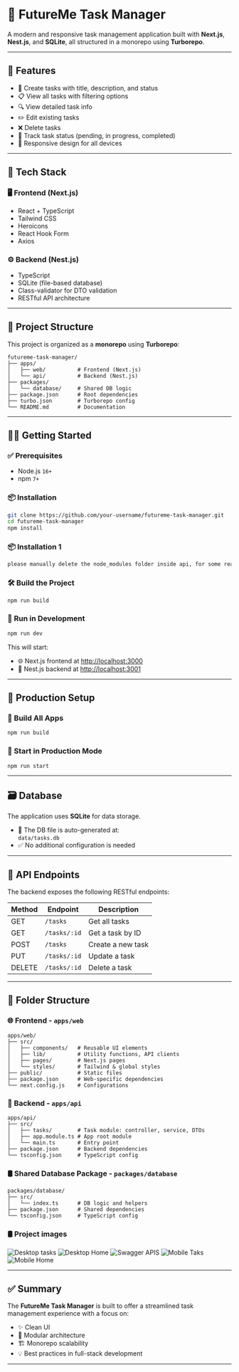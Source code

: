 

# 📌 FutureMe Task Manager

A modern and responsive task management application built with **Next.js**, **Nest.js**, and **SQLite**, all structured in a monorepo using **Turborepo**.

---

## 🚀 Features

- 📝 Create tasks with title, description, and status  
- 📋 View all tasks with filtering options  
- 🔍 View detailed task info  
- ✏️ Edit existing tasks  
- ❌ Delete tasks  
- 🔄 Track task status (pending, in progress, completed)  
- 📱 Responsive design for all devices  

---

## 🧰 Tech Stack

### 🖥️ Frontend (Next.js)

- React + TypeScript  
- Tailwind CSS  
- Heroicons  
- React Hook Form  
- Axios  

### ⚙️ Backend (Nest.js)

- TypeScript  
- SQLite (file-based database)  
- Class-validator for DTO validation  
- RESTful API architecture  

---

## 📂 Project Structure

This project is organized as a **monorepo** using **Turborepo**:

```
futureme-task-manager/
├── apps/
│   ├── web/          # Frontend (Next.js)
│   └── api/          # Backend (Nest.js)
├── packages/
│   └── database/     # Shared DB logic
├── package.json      # Root dependencies
├── turbo.json        # Turborepo config
└── README.md         # Documentation
```

---

## 🧑‍💻 Getting Started

### ✅ Prerequisites

- Node.js `16+`
- npm `7+`

### 📦 Installation

```bash
git clone https://github.com/your-username/futureme-task-manager.git
cd futureme-task-manager
npm install
```

### 📦 Installation 1

```bash
please manually delete the node_modules folder inside api, for some reason its being created and i couldn't find a solution on time
```

### 🛠️ Build the Project

```bash
npm run build
```

### 🏃 Run in Development

```bash
npm run dev
```

This will start:

- 🌐 Next.js frontend at [http://localhost:3000](http://localhost:3000)  
- 🔧 Nest.js backend at [http://localhost:3001](http://localhost:3001)

---

## 🚢 Production Setup

### 🔨 Build All Apps

```bash
npm run build
```

### 🚀 Start in Production Mode

```bash
npm run start
```

---

## 🗃️ Database

The application uses **SQLite** for data storage.

- 📁 The DB file is auto-generated at:  
  `data/tasks.db`  
- ✅ No additional configuration is needed

---

## 📡 API Endpoints

The backend exposes the following RESTful endpoints:

| Method | Endpoint       | Description             |
|--------|----------------|-------------------------|
| GET    | `/tasks`       | Get all tasks           |
| GET    | `/tasks/:id`   | Get a task by ID        |
| POST   | `/tasks`       | Create a new task       |
| PUT    | `/tasks/:id`   | Update a task           |
| DELETE | `/tasks/:id`   | Delete a task           |

---

## 📁 Folder Structure

### 🌐 Frontend - `apps/web`

```
apps/web/
├── src/
│   ├── components/   # Reusable UI elements
│   ├── lib/          # Utility functions, API clients
│   ├── pages/        # Next.js pages
│   └── styles/       # Tailwind & global styles
├── public/           # Static files
├── package.json      # Web-specific dependencies
└── next.config.js    # Configurations
```

### 🔧 Backend - `apps/api`

```
apps/api/
├── src/
│   ├── tasks/        # Task module: controller, service, DTOs
│   ├── app.module.ts # App root module
│   └── main.ts       # Entry point
├── package.json      # Backend dependencies
└── tsconfig.json     # TypeScript config
```

### 🛢️ Shared Database Package - `packages/database`

```
packages/database/
├── src/
│   └── index.ts      # DB logic and helpers
├── package.json      # Shared dependencies
└── tsconfig.json     # TypeScript config
```



### 🛢️ Project images 
![Desktop tasks](./images/1.png)
![Desktop Home](./images/2.png)
![Swagger APIS](./images/3.png)
![Mobile Taks](./images/4.png)
![Mobile Home](./images/5.png)


---

## ✅ Summary

The **FutureMe Task Manager** is built to offer a streamlined task management experience with a focus on:

- ✨ Clean UI
- 🧱 Modular architecture
- 🏗️ Monorepo scalability
- 💡 Best practices in full-stack development

---

